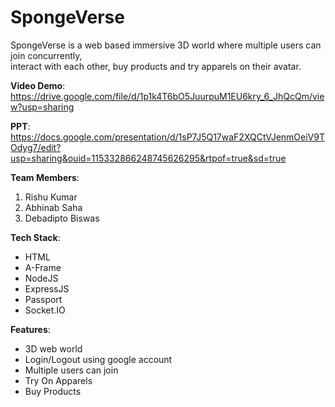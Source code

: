# SpongeVerse

SpongeVerse is a web based immersive 3D world where multiple users can join concurrently, <br>
interact with each other, buy products and try apparels on their avatar. <br>

**Video Demo**: <br>
https://drive.google.com/file/d/1p1k4T6bO5JuurpuM1EU6kry_6_JhQcQm/view?usp=sharing

**PPT**: <br>
https://docs.google.com/presentation/d/1sP7J5Q17waF2XQCtVJenmOeiV9TOdyg7/edit?usp=sharing&ouid=115332866248745626295&rtpof=true&sd=true

**Team Members**:
1. Rishu Kumar
2. Abhinab Saha
3. Debadipto Biswas

**Tech Stack**: 
* HTML
* A-Frame 
* NodeJS
* ExpressJS
* Passport
* Socket.IO 

**Features**: 
* 3D web world
* Login/Logout using google account
* Multiple users can join
* Try On Apparels
* Buy Products
